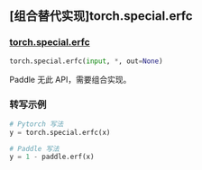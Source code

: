 ## [组合替代实现]torch.special.erfc

### [torch.special.erfc](https://pytorch.org/docs/stable/special.html#torch.special.erfc)

```python
torch.special.erfc(input, *, out=None)
```

Paddle 无此 API，需要组合实现。

### 转写示例

```python
# Pytorch 写法
y = torch.special.erfc(x)

# Paddle 写法
y = 1 - paddle.erf(x)
```
